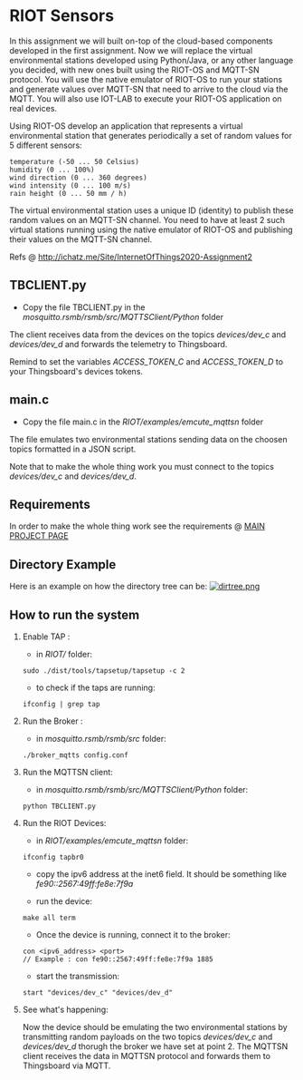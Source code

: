 # RIOT Sensors
In this assignment we will built on-top of the cloud-based components developed in the first assignment. Now we will replace the virtual environmental stations developed using Python/Java, or any other language you decided, with new ones built using the RIOT-OS and MQTT-SN protocol. You will use the native emulator of RIOT-OS to run your stations and generate values over MQTT-SN that need to arrive to the cloud via the MQTT. You will also use IOT-LAB to execute your RIOT-OS application on real devices.

Using RIOT-OS develop an application that represents a virtual environmental station that generates periodically a set of random values for 5 different sensors:

    temperature (-50 ... 50 Celsius)
    humidity (0 ... 100%)
    wind direction (0 ... 360 degrees)
    wind intensity (0 ... 100 m/s)
    rain height (0 ... 50 mm / h) 

The virtual environmental station uses a unique ID (identity) to publish these random values on an MQTT-SN channel. You need to have at least 2 such virtual stations running using the native emulator of RIOT-OS and publishing their values on the MQTT-SN channel.

Refs @ http://ichatz.me/Site/InternetOfThings2020-Assignment2

## TBCLIENT.py 
- Copy the file TBCLIENT.py in the _mosquitto.rsmb/rsmb/src/MQTTSClient/Python_ folder

The client receives data from the devices on the topics _devices/dev\_c_ and _devices/dev\_d_ and forwards the telemetry to Thingsboard.

Remind to set the variables _ACCESS\_TOKEN\_C_ and _ACCESS\_TOKEN\_D_ to your Thingsboard's devices tokens.

## main.c
- Copy the file main.c in the _RIOT/examples/emcute_mqttsn_ folder

The file emulates two environmental stations sending data on the choosen topics formatted in a JSON script.

Note that to make the whole thing work you must connect to the topics _devices/dev\_c_ and _devices/dev\_d_.

## Requirements
In order to make the whole thing work see the requirements @ [MAIN PROJECT PAGE](https://github.com/PanK0/iot-project#requirements)

## Directory Example
Here is an example on how the directory tree can be:
[![dirtree.png](https://i.postimg.cc/xTt8qKNx/dirtree.png)](https://postimg.cc/zVH8cHjK)

## How to run the system
1. Enable TAP :

    - in _RIOT/_ folder:
    
    ```
    sudo ./dist/tools/tapsetup/tapsetup -c 2
    ```
    
    - to check if the taps are running:
    
    ```
    ifconfig | grep tap
    ```

2. Run the Broker :

    - in _mosquitto.rsmb/rsmb/src_ folder:
    
    ```
    ./broker_mqtts config.conf
    ```

3. Run the MQTTSN client:

    - in _mosquitto.rsmb/rsmb/src/MQTTSClient/Python_ folder:
    
    ```
    python TBCLIENT.py
    ```
    
4. Run the RIOT Devices:
    
    - in _RIOT/examples/emcute_mqttsn_ folder:
    
    ```
    ifconfig tapbr0
    ```
    - copy the ipv6 address at the inet6 field. It should be something like _fe90::2567:49ff:fe8e:7f9a_
    
    - run the device: 
    
    ```
    make all term
    ```
    
    - Once the device is running, connect it to the broker:
    
    ```
    con <ipv6_address> <port>
    // Example : con fe90::2567:49ff:fe8e:7f9a 1885
    ```
    - start the transmission:
    
    ```
    start "devices/dev_c" "devices/dev_d"
    ```
    
5. See what's happening:

    Now the device should be emulating the two environmental stations by transmitting random payloads on the two topics _devices/dev\_c_ and _devices/dev\_d_ thorugh the broker we have set at point 2.
    The MQTTSN client receives the data in MQTTSN protocol and forwards them to Thingsboard via MQTT.

